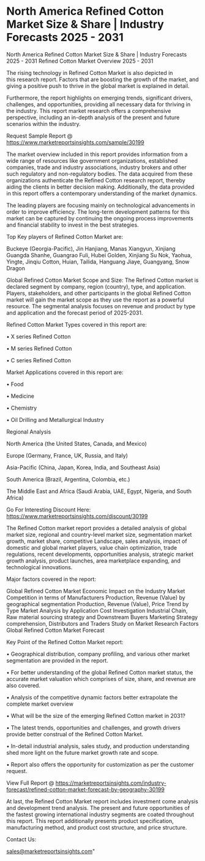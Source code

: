 # North America Refined Cotton Market Size & Share | Industry Forecasts 2025 - 2031
North America Refined Cotton Market Size & Share | Industry Forecasts 2025 - 2031
Refined Cotton Market Overview 2025 - 2031

The rising technology in Refined Cotton Market is also depicted in this research report. Factors that are boosting the growth of the market, and giving a positive push to thrive in the global market is explained in detail.

Furthermore, the report highlights on emerging trends, significant drivers, challenges, and opportunities, providing all necessary data for thriving in the industry. This report market research offers a comprehensive perspective, including an in-depth analysis of the present and future scenarios within the industry.

Request Sample Report @ https://www.marketreportsinsights.com/sample/30199

The market overview included in this report provides information from a wide range of resources like government organizations, established companies, trade and industry associations, industry brokers and other such regulatory and non-regulatory bodies. The data acquired from these organizations authenticate the Refined Cotton research report, thereby aiding the clients in better decision making. Additionally, the data provided in this report offers a contemporary understanding of the market dynamics.

The leading players are focusing mainly on technological advancements in order to improve efficiency. The long-term development patterns for this market can be captured by continuing the ongoing process improvements and financial stability to invest in the best strategies.

Top Key players of Refined Cotton Market are:

Buckeye (Georgia-Pacific), Jin Hanjiang, Manas Xiangyun, Xinjiang Guangda Shanhe, Guangrao Fuli, Hubei Golden, Xinjiang Su Nok, Yaohua, Yingte, Jinqiu Cotton, Huian, Tailida, Hanguang Jiaye, Guangyang, Snow Dragon

Global Refined Cotton Market Scope and Size:
The Refined Cotton market is declared segment by company, region (country), type, and application. Players, stakeholders, and other participants in the global Refined Cotton market will gain the market scope as they use the report as a powerful resource. The segmental analysis focuses on revenue and product by type and application and the forecast period of 2025-2031.

Refined Cotton Market Types covered in this report are:

• X series Refined Cotton

• M series Refined Cotton

• C series Refined Cotton

Market Applications covered in this report are:

• Food

• Medicine

• Chemistry

• Oil Drilling and Metallurgical Industry

Regional Analysis

North America (the United States, Canada, and Mexico)

Europe (Germany, France, UK, Russia, and Italy)

Asia-Pacific (China, Japan, Korea, India, and Southeast Asia)

South America (Brazil, Argentina, Colombia, etc.)

The Middle East and Africa (Saudi Arabia, UAE, Egypt, Nigeria, and South Africa)

Go For Interesting Discount Here: https://www.marketreportsinsights.com/discount/30199

The Refined Cotton market report provides a detailed analysis of global market size, regional and country-level market size, segmentation market growth, market share, competitive Landscape, sales analysis, impact of domestic and global market players, value chain optimization, trade regulations, recent developments, opportunities analysis, strategic market growth analysis, product launches, area marketplace expanding, and technological innovations.

Major factors covered in the report:

Global Refined Cotton Market
Economic Impact on the Industry
Market Competition in terms of Manufacturers
Production, Revenue (Value) by geographical segmentation
Production, Revenue (Value), Price Trend by Type
Market Analysis by Application
Cost Investigation
Industrial Chain, Raw material sourcing strategy and Downstream Buyers
Marketing Strategy comprehension, Distributors and Traders
Study on Market Research Factors
Global Refined Cotton Market Forecast

Key Point of the Refined Cotton Market report:

• Geographical distribution, company profiling, and various other market segmentation are provided in the report.

• For better understanding of the global Refined Cotton market status, the accurate market valuation which comprises of size, share, and revenue are also covered.

• Analysis of the competitive dynamic factors better extrapolate the complete market overview

• What will be the size of the emerging Refined Cotton market in 2031?

• The latest trends, opportunities and challenges, and growth drivers provide better construal of the Refined Cotton Market.

• In-detail industrial analysis, sales study, and production understanding shed more light on the future market growth rate and scope.

• Report also offers the opportunity for customization as per the customer request.

View Full Report @ https://marketreportsinsights.com/industry-forecast/refined-cotton-market-forecast-by-geography-30199

At last, the Refined Cotton Market report includes investment come analysis and development trend analysis. The present and future opportunities of the fastest growing international industry segments are coated throughout this report. This report additionally presents product specification, manufacturing method, and product cost structure, and price structure.

Contact Us:

sales@marketreportsinsights.com"
